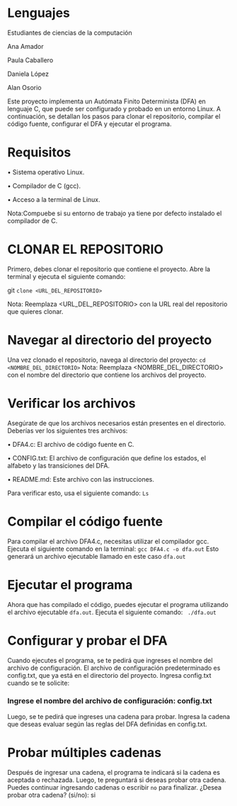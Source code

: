 # Lenguajes
Estudiantes de ciencias de la computación

Ana Amador 

Paula Caballero

Daniela López

Alan Osorio

Este proyecto implementa un Autómata Finito Determinista (DFA) en lenguaje C, que puede ser configurado y probado en un entorno Linux. A continuación, se detallan los pasos para clonar el repositorio, compilar el código fuente, configurar el DFA y ejecutar el programa.

# Requisitos
•	Sistema operativo Linux.

•	Compilador de C (gcc).

•	Acceso a la terminal de Linux.

Nota:Compuebe si su entorno de trabajo ya tiene por defecto instalado el compilador de C.

 # CLONAR EL REPOSITORIO
 
 Primero, debes clonar el repositorio que contiene el proyecto. Abre la terminal y ejecuta el siguiente comando: 
     
  git `clone <URL_DEL_REPOSITORIO>`
     
 Nota: Reemplaza <URL_DEL_REPOSITORIO> con la URL real del repositorio que quieres clonar.

 # Navegar al directorio del proyecto
 Una vez clonado el repositorio, navega al directorio del proyecto: 
`cd <NOMBRE_DEL_DIRECTORIO>`
    Nota: Reemplaza <NOMBRE_DEL_DIRECTORIO> con el nombre del directorio que contiene los archivos del proyecto.

   # Verificar los archivos
   Asegúrate de que los archivos necesarios están presentes en el directorio. Deberías ver los siguientes tres archivos:
   
   •  DFA4.c: El archivo de código fuente en C.
   
   •  CONFIG.txt: El archivo de configuración que define los estados, el alfabeto y las transiciones del DFA.
   
   •  README.md: Este archivo con las instrucciones.
   
   Para verificar esto, usa el siguiente comando:
   `Ls`

   # Compilar el código fuente
   Para compilar el archivo DFA4.c, necesitas utilizar el compilador gcc. Ejecuta el siguiente comando en la terminal:
   `gcc DFA4.c -o dfa.out`
   Esto generará un archivo ejecutable llamado en este caso `dfa.out`
   
   # Ejecutar el programa
   Ahora que has compilado el código, puedes ejecutar el programa utilizando el archivo ejecutable `dfa.out`. Ejecuta el         siguiente comando:
   ` ./dfa.out`
   
   # Configurar y probar el DFA
   Cuando ejecutes el programa, se te pedirá que ingreses el nombre del archivo de configuración. El archivo de configuración predeterminado es config.txt, que ya está en el directorio del proyecto. Ingresa config.txt cuando se te solicite:
   ### Ingrese el nombre del archivo de configuración: config.txt
Luego, se te pedirá que ingreses una cadena para probar. Ingresa la cadena que deseas evaluar según las reglas del DFA definidas en config.txt.

# Probar múltiples cadenas
Después de ingresar una cadena, el programa te indicará si la cadena es aceptada o rechazada. Luego, te preguntará si    deseas probar otra cadena. Puedes continuar ingresando cadenas o escribir `no` para finalizar.
¿Desea probar otra cadena? (si/no): si
